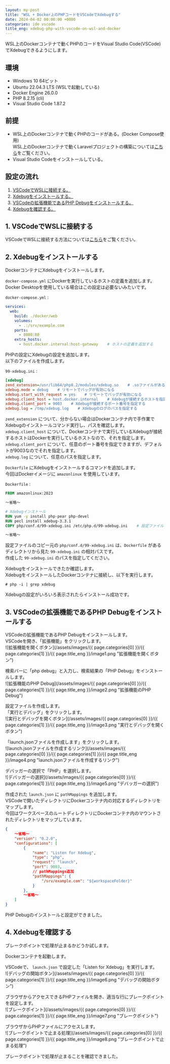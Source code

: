 ```yaml
---
layout: my-post
title: "WSL + Docker上のPHPコードをVSCodeでXdebugする"
date: 2024-04-02 00:00:00 +0000
categories: ide vscode
title_eng: xdebug-php-with-vscode-on-wsl-and-docker
---
```


WSL上のDockerコンテナで動くPHPのコードをVisual Studio Code(VSCode)でXdebugできるようにします。

## 環境
- Windows 10 64ビット
- Ubuntu 22.04.3 LTS (WSLで起動している)
- Docker Engine 26.0.0
- PHP 8.2.15 (cli)
- Visual Studio Code 1.87.2

## 前提
- WSL上のDockerコンテナで動くPHPのコードがある。(Docker Compose使用)  
WSL上のDockerコンテナで動くLaravelプロジェクトの構築については[こちら](/web-application-framework/laravel/running-laravel-project-on-nginx)をご覧ください。
- Visual Studio Codeをインストールしている。

## 設定の流れ
1. [VSCodeでWSLに接続する。](#1-vscodeでwslに接続する)
2. [Xdebugをインストールする。](#2-xdebugをインストールする)
3. [VSCodeの拡張機能であるPHP Debugをインストールする。](#3-vscodeの拡張機能であるphp-debugをインストールする)
4. [Xdebugを確認する。](#4-xdebugを確認する)

## 1. VSCodeでWSLに接続する
VSCodeでWSLに接続する方法については[こちら](/ide/vscode/connecting-to-wsl-with-vscode)をご覧ください。

## 2. Xdebugをインストールする
DockerコンテナにXdebugをインストールします。  

`docker-compose.yml` にDockerを実行しているホストの定義を追加します。  
Docker Desktopを使用している場合はこの設定は必要ないみたいです。  

`docker-compose.yml` :
```yml
services:
  web:
    build: ./docker/web
    volumes:
      - .:/srv/example.com
    ports:
      - 8080:80
    extra_hosts:
      - host.docker.internal:host-gateway    # ホストの定義を追加する
```
PHPの設定にXdebugの設定を追加します。  
以下のファイルを作成します。  

`99-xdebug.ini` : 
```ini
[xdebug]
zend_extension=/usr/lib64/php8.2/modules/xdebug.so    # .soファイルがあるパスを指定する
xdebug.mode = debug    # リモートでバッグが有効になる
xdebug.start_with_request = yes    # リモートでバッグが有効になる
xdebug.client_host = host.docker.internal    # Xdebugが接続するホストを指定する
xdebug.client_port = 9003    # Xdebugが接続するポート番号を指定する
xdebug.log = /tmp/xdebug.log    # Xdebugのログのパスを指定する
```
`zend_extension` について、分からない場合はDockerコンテナ内で手作業でXdebugのインストールコマンド実行し、パスを確認します。    
`xdebug.client_host` について、Dockerコンテナで実行しているXdebugが接続するホストはDockerを実行しているホストなので、それを指定します。  
`xdebug.client_port` について、任意のポート番号を指定できますが、デフォルトが9003なのでそれを指定します。  
`xdebug.log` について、任意のパスを指定します。

`Dockerfile` にXdebugをインストールするコマンドを追加します。  
今回はDockerイメージに `amazonlinux` を使用しています。  

`Dockerfile` :
```dockerfile
FROM amazonlinux:2023

～省略～

# Xdebugインストール
RUN yum -y install php-pear php-devel
RUN pecl install xdebug-3.3.1
COPY php/conf.d/99-xdebug.ini /etc/php.d/99-xdebug.ini    # 設定ファイルをコピー

～省略～
```
設定ファイルのコピー元の `php/conf.d/99-xdebug.ini` は、`Dockerfile` があるディレクトリから見た `99-xdebug.ini` の相対パスです。  
作成した `99-xdebug.ini` のパスを指定してください。

Xdebugをインストールできたか確認します。  
XdebugをインストールしたDockerコンテナに接続し、以下を実行します。  
```
# php -i | grep xdebug
```
Xdebugの設定がいろいろ表示されたらインストール成功です。

## 3. VSCodeの拡張機能であるPHP Debugをインストールする
VSCodeの拡張機能であるPHP Debugをインストールします。  
VSCodeを開き、「拡張機能」をクリックします。  
![拡張機能を開くボタン](/assets/images/{{ page.categories[0] }}/{{ page.categories[1] }}/{{ page.title_eng }}/image1.png "拡張機能を開くボタン")

検索バーに「php debug」と入力し、検索結果の「PHP Debug」をインストールします。  
![拡張機能のPHP Debug](/assets/images/{{ page.categories[0] }}/{{ page.categories[1] }}/{{ page.title_eng }}/image2.png "拡張機能のPHP Debug")

設定ファイルを作成します。  
「実行とデバッグ」をクリックします。  
![実行とデバッグを開くボタン](/assets/images/{{ page.categories[0] }}/{{ page.categories[1] }}/{{ page.title_eng }}/image3.png "実行とデバッグを開くボタン")

「launch.jsonファイルを作成します」をクリックします。  
![launch.jsonファイルを作成するリンク](/assets/images/{{ page.categories[0] }}/{{ page.categories[1] }}/{{ page.title_eng }}/image4.png "launch.jsonファイルを作成するリンク")

デバッガーの選択で「PHP」を選択します。  
![デバッガーの選択](/assets/images/{{ page.categories[0] }}/{{ page.categories[1] }}/{{ page.title_eng }}/image5.png "デバッガーの選択")

作成された `launch.json` に `pathMappings` を追加します。  
VSCodeで開いたディレクトリにDockerコンテナ内の対応するディレクトリをマップします。  
今回はワークスペースのルートディレクトリにDockerコンテナ内のマウントされたディレクトリをマップしています。
```json
{
    ～省略～
    "version": "0.2.0",
    "configurations": [
        {
            "name": "Listen for Xdebug",
            "type": "php",
            "request": "launch",
            "port": 9003,
            // pathMappings追加
            "pathMappings": {
                "/srv/example.com": "${workspaceFolder}"
            }
        },
        ～省略～
    ]
}
```
PHP Debugのインストールと設定ができました。

## 4. Xdebugを確認する
ブレークポイントで処理が止まるかどうか試します。  

Dockerコンテナを起動します。  

VSCodeで、 `launch.json` で設定した「Listen for Xdebug」を実行します。  
![デバッグの開始ボタン](/assets/images/{{ page.categories[0] }}/{{ page.categories[1] }}/{{ page.title_eng }}/image6.png "デバッグの開始ボタン")

ブラウザからアクセスできるPHPファイルを開き、適当な行にブレークポイントを設定します。  
![ブレークポイント](/assets/images/{{ page.categories[0] }}/{{ page.categories[1] }}/{{ page.title_eng }}/image7.png "ブレークポイント")

ブラウザからPHPファイルにアクセスします。    
![ブレークポイントで止まる処理](/assets/images/{{ page.categories[0] }}/{{ page.categories[1] }}/{{ page.title_eng }}/image8.png "ブレークポイントで止まる処理")

ブレークポイントで処理が止まることを確認できました。